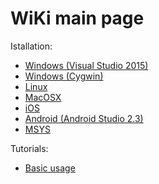 # WiKi main page

Istallation:
- [Windows (Visual Studio 2015)](InstallMSVS.md)
- [Windows (Cygwin)](InstallCygwin.md)
- [Linux](InstallLinux.md)
- [MacOSX](InstallMacOSX.md)
- [iOS](InstallIOS.md)
- [Android (Android Studio 2.3)](InstallAndroid.adoc)
- [MSYS](InstallMSYS.md)

Tutorials:
- [Basic usage](UsageTutorial.md)
